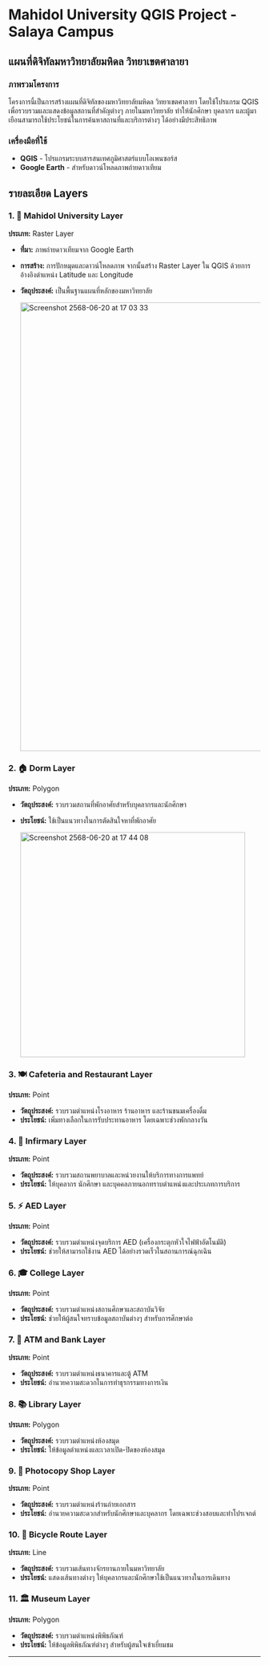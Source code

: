 # Mahidol University QGIS Project - Salaya Campus
## แผนที่ดิจิทัลมหาวิทยาลัยมหิดล วิทยาเขตศาลายา

### ภาพรวมโครงการ
โครงการนี้เป็นการสร้างแผนที่ดิจิทัลของมหาวิทยาลัยมหิดล วิทยาเขตศาลายา โดยใช้โปรแกรม QGIS เพื่อรวบรวมและแสดงข้อมูลสถานที่สำคัญต่างๆ ภายในมหาวิทยาลัย ทำให้นักศึกษา บุคลากร และผู้มาเยือนสามารถใช้ประโยชน์ในการค้นหาสถานที่และบริการต่างๆ ได้อย่างมีประสิทธิภาพ

### เครื่องมือที่ใช้
- **QGIS** - โปรแกรมระบบสารสนเทศภูมิศาสตร์แบบโอเพนซอร์ส
- **Google Earth** - สำหรับดาวน์โหลดภาพถ่ายดาวเทียม


## รายละเอียด Layers

### 1. 🏫 Mahidol University Layer
**ประเภท:** Raster Layer
- **ที่มา:** ภาพถ่ายดาวเทียมจาก Google Earth
- **การสร้าง:** การปักหมุดและดาวน์โหลดภาพ จากนั้นสร้าง Raster Layer ใน QGIS ด้วยการอ้างอิงตำแหน่ง Latitude และ Longitude
- **วัตถุประสงค์:** เป็นพื้นฐานแผนที่หลักของมหาวิทยาลัย
  
  <img width="895" alt="Screenshot 2568-06-20 at 17 03 33" src="https://github.com/user-attachments/assets/30d98dc8-58a5-49b3-99ba-4217ff016b69" />


### 2. 🏠 Dorm Layer
**ประเภท:** Polygon
- **วัตถุประสงค์:** รวบรวมสถานที่พักอาศัยสำหรับบุคลากรและนักศึกษา
- **ประโยชน์:** ใช้เป็นแนวทางในการตัดสินใจหาที่พักอาศัย

  <img width="449" alt="Screenshot 2568-06-20 at 17 44 08" src="https://github.com/user-attachments/assets/e8562d37-15f6-4243-bb74-b04c9d4ba602" />


### 3. 🍽️ Cafeteria and Restaurant Layer
**ประเภท:** Point
- **วัตถุประสงค์:** รวบรวมตำแหน่งโรงอาหาร ร้านอาหาร และร้านขนมเครื่องดื่ม
- **ประโยชน์:** เพิ่มทางเลือกในการรับประทานอาหาร โดยเฉพาะช่วงพักกลางวัน

### 4. 🏥 Infirmary Layer
**ประเภท:** Point
- **วัตถุประสงค์:** รวบรวมสถานพยาบาลและหน่วยงานให้บริการทางการแพทย์
- **ประโยชน์:** ให้บุคลากร นักศึกษา และบุคคลภายนอกทราบตำแหน่งและประเภทการบริการ

### 5. ⚡ AED Layer
**ประเภท:** Point
- **วัตถุประสงค์:** รวบรวมตำแหน่งจุดบริการ AED (เครื่องกระตุกหัวใจไฟฟ้าอัตโนมัติ)
- **ประโยชน์:** ช่วยให้สามารถใช้งาน AED ได้อย่างรวดเร็วในสถานการณ์ฉุกเฉิน

### 6. 🎓 College Layer
**ประเภท:** Point
- **วัตถุประสงค์:** รวบรวมตำแหน่งสถานศึกษาและสถาบันวิจัย
- **ประโยชน์:** ช่วยให้ผู้สนใจทราบข้อมูลสถาบันต่างๆ สำหรับการศึกษาต่อ

### 7. 🏧 ATM and Bank Layer
**ประเภท:** Point
- **วัตถุประสงค์:** รวบรวมตำแหน่งธนาคารและตู้ ATM
- **ประโยชน์:** อำนวยความสะดวกในการทำธุรกรรมทางการเงิน

### 8. 📚 Library Layer
**ประเภท:** Polygon
- **วัตถุประสงค์:** รวบรวมตำแหน่งห้องสมุด
- **ประโยชน์:** ให้ข้อมูลตำแหน่งและเวลาเปิด-ปิดของห้องสมุด

### 9. 📄 Photocopy Shop Layer
**ประเภท:** Point
- **วัตถุประสงค์:** รวบรวมตำแหน่งร้านถ่ายเอกสาร
- **ประโยชน์:** อำนวยความสะดวกสำหรับนักศึกษาและบุคลากร โดยเฉพาะช่วงสอบและทำโปรเจกต์

### 10. 🚴 Bicycle Route Layer
**ประเภท:** Line
- **วัตถุประสงค์:** รวบรวมเส้นทางจักรยานภายในมหาวิทยาลัย
- **ประโยชน์:** แสดงเส้นทางต่างๆ ให้บุคลากรและนักศึกษาใช้เป็นแนวทางในการเดินทาง

### 11. 🏛️ Museum Layer
**ประเภท:** Polygon
- **วัตถุประสงค์:** รวบรวมตำแหน่งพิพิธภัณฑ์
- **ประโยชน์:** ให้ข้อมูลพิพิธภัณฑ์ต่างๆ สำหรับผู้สนใจเข้าเยี่ยมชม

---


